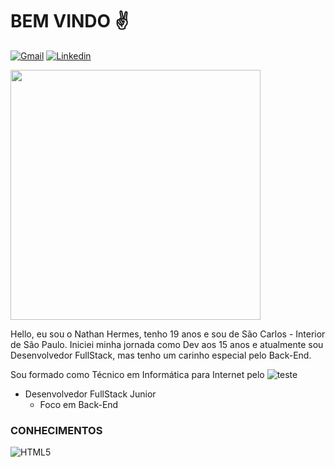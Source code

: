 # BEM VINDO :v:
[![Gmail](https://img.shields.io/badge/hermesnathan8@gmail.com-D14836?style=for-the-badge&logo=gmail&logoColor=white)](mailto:hermesnathan8@gmail.com?) [![Linkedin](https://img.shields.io/badge/NathanHermes-0077B5?style=for-the-badge&logo=linkedin&logoColor=white)](https://www.linkedin.com/in/nathan-hermes-230b99209/)

<img src="https://media.tenor.com/KBe_nw4IL2QAAAAC/matrix-code.gif" align="rigth" width="400px">

Hello, eu sou o Nathan Hermes, tenho 19 anos e sou de São Carlos - Interior de São Paulo.
Iniciei minha jornada como Dev aos 15 anos e atualmente sou Desenvolvedor FullStack, mas tenho um carinho especial pelo Back-End.

Sou formado como Técnico em Informática para Internet pelo ![teste](https://img.shields.io/badge/IFSP-IFSP-399737?style=for-the-badge&logo=data:image/png;base64,data:image/png;base64,data:image/png;base64,https://scontent.fqsc1-1.fna.fbcdn.net/v/t39.30808-6/244254225_4552661901512945_6524785465942103178_n.jpg?_nc_cat=105&ccb=1-7&_nc_sid=09cbfe&_nc_eui2=AeHEVvglIcPMYjHVmAPEjs0LTicP0h13qN1OJw_SHXeo3QCIbKtBPM8PdBaN4agoZ8klMPNmnpyixElKqNHSvwoJ&_nc_ohc=Kpojhk_BykwAX-uxHyI&_nc_ht=scontent.fqsc1-1.fna&oh=00_AfCzo2HqnCk1TtXUiLN62buDLKtyH7Mj3TEjpi1nVikTDw&oe=63A104B0)

- Desenvolvedor FullStack Junior
  - Foco em Back-End
### CONHECIMENTOS
  ![HTML5](https://img.shields.io/badge/html5-%23E34F26.svg?style=for-the-badge&logo=html5&logoColor=white)

<!---
NathanHermes/NathanHermes is a ✨ special ✨ repository because its `README.md` (this file) appears on your GitHub profile.
You can click the Preview link to take a look at your changes.
--->
